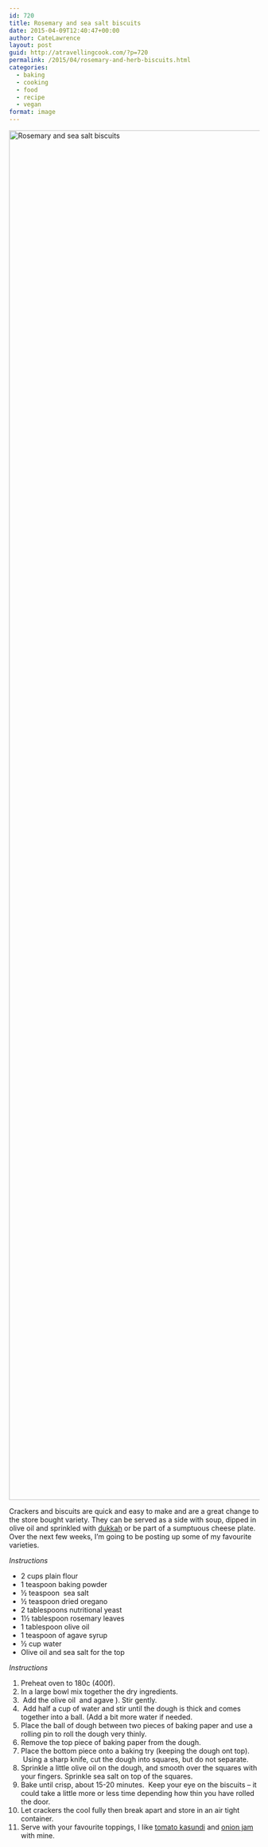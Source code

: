 ```yaml
---
id: 720
title: Rosemary and sea salt biscuits
date: 2015-04-09T12:40:47+00:00
author: CateLawrence
layout: post
guid: http://atravellingcook.com/?p=720
permalink: /2015/04/rosemary-and-herb-biscuits.html
categories:
  - baking
  - cooking
  - food
  - recipe
  - vegan
format: image
---
```

<div class="ERSIngredients">
  <p>
    <a href="atc-migrate/2015/04/DSC0323.jpg"><img class="alignnone size-full wp-image-724" src="atc-migrate/2015/04/DSC0323.jpg" alt="Rosemary and sea salt biscuits" width="3445" height="2749" /></a>
  
  
  <p>
    Crackers and biscuits are quick and easy to make and are a great change to the store bought variety. They can be served as a side with soup, dipped in olive oil and sprinkled with <a title="Dukkah" href="http://atravellingcook.com/2014/03/sunday-cooking-dukkah.html">dukkah</a> or be part of a sumptuous cheese plate. Over the next few weeks, I&#8217;m going to be posting up some of my favourite varieties.
  
  
  <p>
    <em>Instructions </em>
  
  
  <ul>
    <li>
      2 cups plain flour
    </li>
    <li>
      1 teaspoon baking powder
    </li>
    <li>
      ½ teaspoon  sea salt
    </li>
    <li>
      ½ teaspoon dried oregano
    </li>
    <li>
      2 tablespoons nutritional yeast
    </li>
    <li>
      1½ tablespoon rosemary leaves
    </li>
    <li class="ingredient">
      1 tablespoon olive oil
    </li>
    <li class="ingredient">
      1 teaspoon of agave syrup
    </li>
    <li class="ingredient">
      ½ cup water
    </li>
    <li class="ingredient">
      Olive oil and sea salt for the top
    </li>
  </ul>




<div class="ERSInstructions">
  <div class="ERSInstructionsHeader ERSHeading">
    <em>Instructions</em>
  
  
  <ol>
    <li class="ERSInstructionsHeader ERSHeading">
      Preheat oven to 180c (400f).
    </li>
    <li class="ERSInstructionsHeader ERSHeading">
      In a large bowl mix together the dry ingredients.
    </li>
    <li class="ERSInstructionsHeader ERSHeading">
       Add the olive oil  and agave ). Stir gently.
    </li>
    <li class="ERSInstructionsHeader ERSHeading">
       Add half a cup of water and stir until the dough is thick and comes together into a ball. (Add a bit more water if needed.
    </li>
    <li class="ERSInstructionsHeader ERSHeading">
      Place the ball of dough between two pieces of baking paper and use a rolling pin to roll the dough very thinly.
    </li>
    <li class="ERSInstructionsHeader ERSHeading">
      Remove the top piece of baking paper from the dough.
    </li>
    <li class="ERSInstructionsHeader ERSHeading">
      Place the bottom piece onto a baking try (keeping the dough ont top).  Using a sharp knife, cut the dough into squares, but do not separate.
    </li>
    <li class="ERSInstructionsHeader ERSHeading">
      Sprinkle a little olive oil on the dough, and smooth over the squares with your fingers. Sprinkle sea salt on top of the squares.
    </li>
    <li class="ERSInstructionsHeader ERSHeading">
      Bake until crisp, about 15-20 minutes.  Keep your eye on the biscuits &#8211; it could take a little more or less time depending how thin you have rolled the door.
    </li>
    <li class="ERSInstructionsHeader ERSHeading">
      Let crackers the cool fully then break apart and store in an air tight container.
    </li>
    <li class="ERSInstructionsHeader ERSHeading">
      Serve with your favourite toppings, I like <a title="Tomato kasundi" href="http://atravellingcook.com/2014/11/tomato-kasundi.html">tomato kasundi</a> and <a title="Onion jam" href="http://atravellingcook.com/2014/02/edible-gifts-onion-jam.html">onion jam</a> with mine.
    </li>
  </ol>
